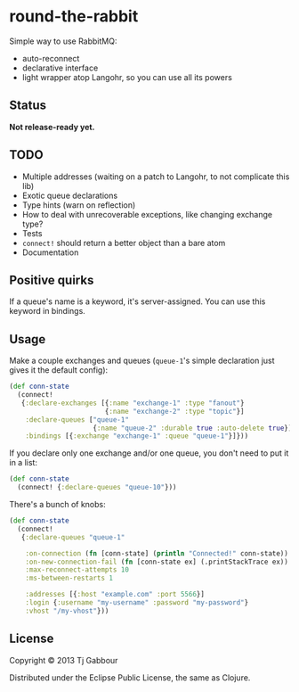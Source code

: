 # round-the-rabbit

Simple way to use RabbitMQ:
* auto-reconnect
* declarative interface
* light wrapper atop Langohr, so you can use all its powers


## Status

**Not release-ready yet.**

## TODO

* Multiple addresses (waiting on a patch to Langohr, to not complicate this lib)
* Exotic queue declarations
* Type hints (warn on reflection)
* How to deal with unrecoverable exceptions, like changing exchange type?
* Tests
* `connect!` should return a better object than a bare atom
* Documentation

## Positive quirks

If a queue's name is a keyword, it's server-assigned. You can use this
keyword in bindings.

## Usage

Make a couple exchanges and queues (`queue-1`'s simple declaration
just gives it the default config):

```clojure
(def conn-state
  (connect!
   {:declare-exchanges [{:name "exchange-1" :type "fanout"}
                        {:name "exchange-2" :type "topic"}]
    :declare-queues ["queue-1"
                     {:name "queue-2" :durable true :auto-delete true}]
    :bindings [{:exchange "exchange-1" :queue "queue-1"}]}))
```

If you declare only one exchange and/or one queue, you don't need to put
it in a list:

```clojure
(def conn-state
  (connect! {:declare-queues "queue-10"}))
```

There's a bunch of knobs:

```clojure
(def conn-state
  (connect!
   {:declare-queues "queue-1"

    :on-connection (fn [conn-state] (println "Connected!" conn-state))
    :on-new-connection-fail (fn [conn-state ex] (.printStackTrace ex))
    :max-reconnect-attempts 10
    :ms-between-restarts 1

    :addresses [{:host "example.com" :port 5566}]
    :login {:username "my-username" :password "my-password"}
    :vhost "/my-vhost"}))
```


## License

Copyright © 2013 Tj Gabbour

Distributed under the Eclipse Public License, the same as Clojure.
